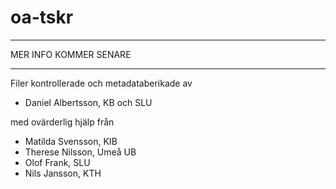 # oa-tskr

*****
MER INFO KOMMER SENARE
*****

Filer kontrollerade och metadataberikade av 
* Daniel Albertsson, KB och SLU

med ovärderlig hjälp från 
* Matilda Svensson, KIB
* Therese Nilsson, Umeå UB
* Olof Frank, SLU
* Nils Jansson, KTH
